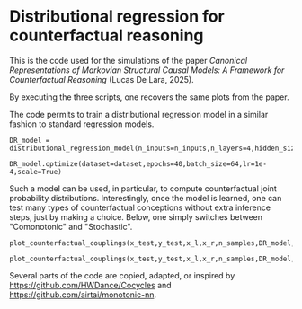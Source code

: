 # Distributional regression for counterfactual reasoning

This is the code used for the simulations of the paper *Canonical Representations of Markovian Structural Causal Models: A Framework for Counterfactual Reasoning* (Lucas De Lara, 2025).

By executing the three scripts, one recovers the same plots from the paper.

The code permits to train a distributional regression model in a similar fashion to standard regression models.

```
DR_model = distributional_regression_model(n_inputs=n_inputs,n_layers=4,hidden_size=64)

DR_model.optimize(dataset=dataset,epochs=40,batch_size=64,lr=1e-4,scale=True)
```

Such a model can be used, in particular, to compute counterfactual joint probability distributions. Interestingly, once the model is learned, one can test many types of counterfactual conceptions without extra inference steps, just by making a choice. Below, one simply switches between "Comonotonic" and "Stochastic".

```
plot_counterfactual_couplings(x_test,y_test,x_l,x_r,n_samples,DR_model,"Comonotonic",path)

plot_counterfactual_couplings(x_test,y_test,x_l,x_r,n_samples,DR_model,"Stochastic",path)
```

Several parts of the code are copied, adapted, or inspired by https://github.com/HWDance/Cocycles and https://github.com/airtai/monotonic-nn.